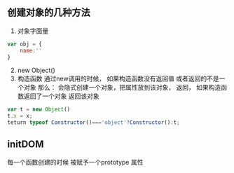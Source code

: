 ## 创建对象的几种方法
1. 对象字面量
```js
var obj = {
    name:''
}
```
2. new Object()
3. 构造函数
通过new调用的时候，
如果构造函数没有返回值 或者返回的不是一个对象 那么：
会隐式创建一个对象，把属性放到该对象， 返回，
如果构造函数返回了一个对象 返回该对象
```js
var t = new Object()
t.x = x;
teturn typeof Constructor()==='object'?Constructor():t;
```

## initDOM
每一个函数创建的时候 被赋予一个prototype 属性